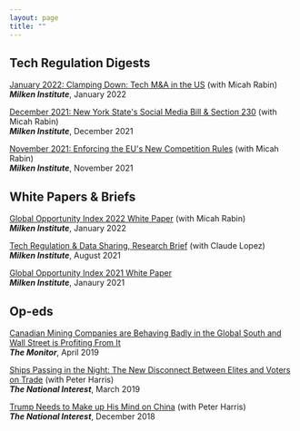 ```yaml
---
layout: page
title: ""
---
```



## Tech Regulation Digests

[January 2022: Clamping Down: Tech M&A in the US](assets/TechDigest_Jan22.pdf) (with Micah Rabin)<br>
**_Milken Institute_**, January 2022

[December 2021: New York State's Social Media Bill & Section 230](assets/TechDigest_Dec21.pdf) (with Micah Rabin)<br>
**_Milken Institute_**, December 2021

[November 2021: Enforcing the EU's New Competition Rules](assets/TechDigest_Nov21.pdf) (with Micah Rabin)<br>
**_Milken Institute_**, November 2021


## White Papers & Briefs

[Global Opportunity Index 2022 White Paper](https://www.researchgate.net/publication/358149375_Global_Opportunity_Index_2022_White_Paper) (with Micah Rabin)<br> **_Milken Institute_**, January 2022

[Tech Regulation & Data Sharing, Research Brief](https://milkeninstitute.org/sites/default/files/2021-08/2021_1pager_tech%26datawQR.pdf) (with Claude Lopez)<br>
**_Milken Institute_**, August 2021

[Global Opportunity Index 2021 White Paper](https://www.researchgate.net/publication/349103780_Global_Opportunity_Index_2021_White_Paper)<br>
**_Milken Institute_**, Janaury 2021


## Op-eds

[Canadian Mining Companies are Behaving Badly in the Global South and Wall Street is Profiting From It](https://monitormag.ca/articles/canadian-mining-companies-are-behaving-badly-in-the-global-south-and-wall-street-is-profiting-from-it)<br>
**_The Monitor_**, April 2019

[Ships Passing in the Night: The New Disconnect Between Elites and Voters on Trade](https://nationalinterest.org/feature/ships-passing-night-new-disconnect-between-elites-and-voters-trade-49592) (with Peter Harris)<br>
**_The National Interest_**, March 2019

[Trump Needs to Make up His Mind on China](https://nationalinterest.org/feature/trump-needs-make-his-mind-china-39842) (with Peter Harris)<br>
**_The National Interest_**, December 2018
